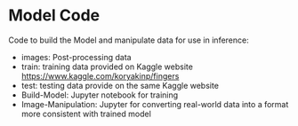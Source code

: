 # Model Code

Code to build the Model and manipulate data for use in inference:
* images: Post-processing data
* train: training data provided on Kaggle website https://www.kaggle.com/koryakinp/fingers
* test: testing data provide on the same Kaggle website
* Build-Model: Jupyter notebook for training
* Image-Manipulation: Jupyter for converting real-world data into a format more consistent with trained model

